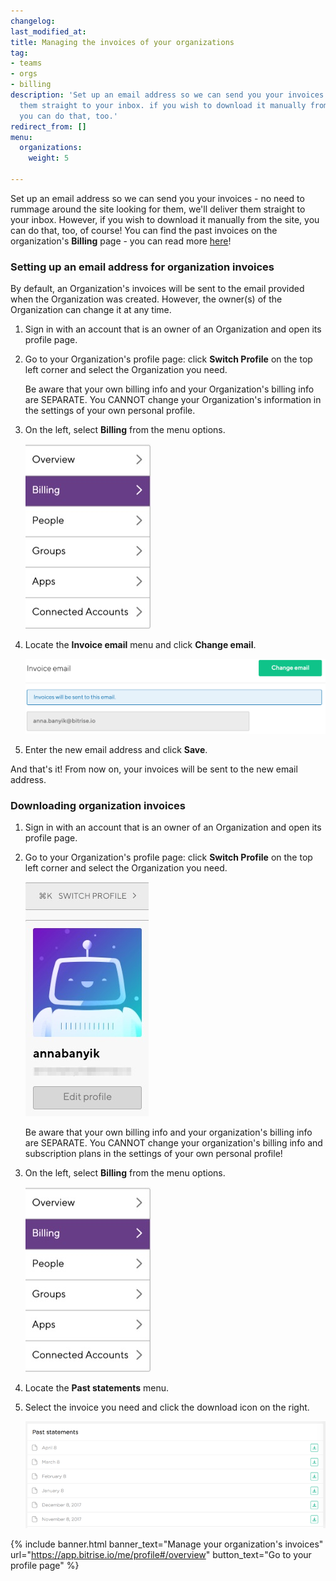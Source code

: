 ```yaml
---
changelog: 
last_modified_at: 
title: Managing the invoices of your organizations
tag:
- teams
- orgs
- billing
description: 'Set up an email address so we can send you your invoices: we''ll deliver
  them straight to your inbox. if you wish to download it manually from the site,
  you can do that, too.'
redirect_from: []
menu:
  organizations:
    weight: 5

---
```

Set up an email address so we can send you your invoices - no need to rummage around the site looking for them, we'll deliver them straight to your inbox. However, if you wish to download it manually from the site, you can do that, too, of course! You can find the past invoices on the organization's **Billing** page - you can read more [here](#downloading-organization-invoices)!

### Setting up an email address for organization invoices

By default, an Organization's invoices will be sent to the email provided when the Organization was created. However, the owner(s) of the Organization can change it at any time.

1. Sign in with an account that is an owner of an Organization and open its profile page.
2. Go to your Organization's profile page: click **Switch Profile** on the top left corner and select the Organization you need.

   Be aware that your own billing info and your Organization's billing info are SEPARATE. You CANNOT change your Organization's information in the settings of your own personal profile.
3. On the left, select **Billing** from the menu options.

   ![](/img/billing-selected.jpg)
4. Locate the **Invoice email** menu and click **Change email**.

   ![](/img/invoice-email.png)
5. Enter the new email address and click **Save**.

And that's it! From now on, your invoices will be sent to the new email address.

### Downloading organization invoices

1. Sign in with an account that is an owner of an Organization and open its profile page.
2. Go to your Organization's profile page: click **Switch Profile** on the top left corner and select the Organization you need.

   ![](/img/switch-profile-2.jpg)

   Be aware that your own billing info and your organization's billing info are SEPARATE. You CANNOT change your organization's billing info and subscription plans in the settings of your own personal profile!
3. On the left, select **Billing** from the menu options.

   ![](/img/billing-selected.jpg)
4. Locate the **Past statements** menu.
5. Select the invoice you need and click the download icon on the right.

   ![Screenshot](/img/team-management/organization/past-invoices.png)
   
{% include banner.html banner_text="Manage your organization's invoices" url="https://app.bitrise.io/me/profile#/overview" button_text="Go to your profile page" %}